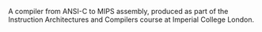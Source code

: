 A compiler from ANSI-C to MIPS assembly, produced as part of the Instruction Architectures and Compilers course at Imperial College London.
